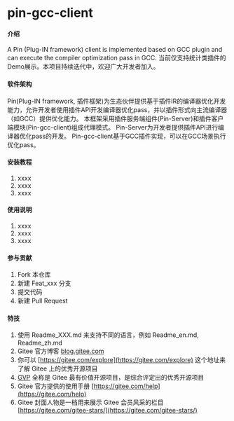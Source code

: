# pin-gcc-client

#### 介绍
A Pin (Plug-IN framework) client is implemented based on GCC plugin and can execute the compiler optimization pass in GCC.
当前仅支持统计类插件的Demo展示。本项目持续迭代中，欢迎广大开发者加入。

#### 软件架构
Pin(Plug-IN framework, 插件框架)为生态伙伴提供基于插件IR的编译器优化开发能力，允许开发者使用插件API开发编译器优化pass，并以插件形式向主流编译器（如GCC）提供优化能力。
本框架采用插件服务端组件(Pin-Server)和插件客户端模块(Pin-gcc-client)组成代理模式。
Pin-Server为开发者提供插件API进行编译器优化pass的开发。
Pin-gcc-client基于GCC插件实现，可以在GCC场景执行优化pass。

#### 安装教程

1.  xxxx
2.  xxxx
3.  xxxx

#### 使用说明

1.  xxxx
2.  xxxx
3.  xxxx

#### 参与贡献

1.  Fork 本仓库
2.  新建 Feat_xxx 分支
3.  提交代码
4.  新建 Pull Request


#### 特技

1.  使用 Readme\_XXX.md 来支持不同的语言，例如 Readme\_en.md, Readme\_zh.md
2.  Gitee 官方博客 [blog.gitee.com](https://blog.gitee.com)
3.  你可以 [https://gitee.com/explore](https://gitee.com/explore) 这个地址来了解 Gitee 上的优秀开源项目
4.  [GVP](https://gitee.com/gvp) 全称是 Gitee 最有价值开源项目，是综合评定出的优秀开源项目
5.  Gitee 官方提供的使用手册 [https://gitee.com/help](https://gitee.com/help)
6.  Gitee 封面人物是一档用来展示 Gitee 会员风采的栏目 [https://gitee.com/gitee-stars/](https://gitee.com/gitee-stars/)
